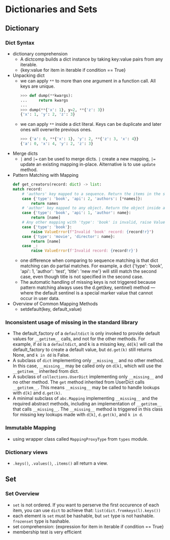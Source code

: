 # Dictionaries and Sets

## Dictionary
### Dict Syntax
- dictionary comprehension
    - A dictcomp builds a dict instance by taking key:value pairs from any iterable.
    - {key:value for item in iterable if condition == True}
- Unpacking dict
    - we can apply `**` to more than one argument in a function call. All keys are unique.
        ``` python
        >>> def dump(**kwargs):
        ...     return kwargs
        ...
        >>> dump(**{'x': 1}, y=2, **{'z': 3})
        {'x': 1, 'y': 2, 'z': 3}
        ```
    - we can apply `**` inside a dict literal. Keys can be duplicate and later ones will overwrite previous ones.
        ``` python
        >>> {'a': 0, **{'x': 1}, 'y': 2, **{'z': 3, 'x': 4}}
        {'a': 0, 'x': 4, 'y': 2, 'z': 3}
        ```
- Merge dicts
    - `|` and `|=` can be used to merge dicts. `|` create a new mapping, `|=` update an existing mapping in-place. Alternative is to use `update` method.
- Pattern Matching with Mapping
    ``` python
    def get_creators(record: dict) -> list:
    match record:
        # 'authors' key mapped to a sequence. Return the items in the sequence, as a new list
        case {'type': 'book', 'api': 2, 'authors': [*names]}:  
            return names
        # 'author' key mapped to any object. Return the object inside a list.
        case {'type': 'book', 'api': 1, 'author': name}:  
            return [name]
        # Any other mapping with 'type': 'book' is invalid, raise ValueError.
        case {'type': 'book'}:  
            raise ValueError(f"Invalid 'book' record: {record!r}")
        case {'type': 'movie', 'director': name}:  
            return [name]
        case _:  
            raise ValueError(f'Invalid record: {record!r}')
    ```
    - one difference when comparing to sequence matching is that dict matching can do partial matches. For example, a dict {'type': 'book', 'api': 1, 'author': 'test', 'title': 'new me'} will still match the second case, even though title is not specified in the second case. 
    - The automatic handling of missing keys is not triggered because pattern matching always uses the d.get(key, sentinel) method — where the default sentinel is a special marker value that cannot occur in user data.
- Overview of Common Mapping Methods
    - setdefault(key, default_value)

### Inconsistent usage of __missing__ in the standard library 
- The default_factory of a `defaultdict` is only invoked to provide default values for `__getitem__` calls, and not for the other methods. For example, if `dd` is a `defaultdict`, and k is a missing key, `dd[k]` will call the default_factory to create a default value, but `dd.get(k)` still returns None, and `k in dd` is False.
- A subclass of `dict` implementing only `__missing__` and no other method. In this case, `__missing__` may be called only on `d[k]`, which will use the `__getitem__` inherited from dict.
- A subclass of `collections.UserDict` implementing only `__missing__` and no other method. The `get` method inherited from UserDict calls `__getitem__`. This means `__missing__` may be called to handle lookups with `d[k]` and `d.get(k)`.
- A minimal subclass of `abc.Mapping` implementing `__missing__` and the required abstract methods, including an implementation of `__getitem__` that calls `__missing__`. The `__missing__` method is triggered in this class for missing key lookups made with `d[k]`, `d.get(k)`, and `k in d`.

### Immutable Mapping
- using wrapper class called `MappingProxyType` from `types` module.

### Dictionary views
- `.keys()`, `.values()`, `.items()` all return a view.

## Set
### Set Overview 
- `set` is not ordered. If you want to perserve the first occurence of each item, you can use `dict` to achieve that: `list(dict.fromkeys(l).keys())`
- each element is `set` must be hashable, but `set` type is not hashable. `frozenset` type is hashable.
- set comprehension: {expression for item in iterable if condition == True}
- membership test is very efficient

